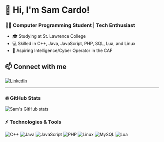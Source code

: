 # 👋 Hi, I'm Sam Cardo!
### 👨‍💻 Computer Programming Student | Tech Enthusiast

- 🎓 Studying at St. Lawrence College
- 💻 Skilled in C++, Java, JavaScript, PHP, SQL, Lua, and Linux
- 🚀 Aspiring Intelligence/Cyber Operator in the CAF

## 📫 Connect with me
[![LinkedIn](https://img.shields.io/badge/LinkedIn-Profile-blue?logo=linkedin)](https://www.linkedin.com/in/sam-cardo-82a71b279/)

---

### 🔥 GitHub Stats
![Sam's GitHub stats](https://github-readme-stats.vercel.app/api?username=deadender83&show_icons=true&theme=default)

### ⚡ Technologies & Tools
![C++](https://img.shields.io/badge/C++-blue?logo=c%2B%2B&logoColor=white)
![Java](https://img.shields.io/badge/Java-orange?logo=java&logoColor=white)
![JavaScript](https://img.shields.io/badge/JavaScript-yellow?logo=javascript&logoColor=white)
![PHP](https://img.shields.io/badge/PHP-purple?logo=php&logoColor=white)
![Linux](https://img.shields.io/badge/Linux-black?logo=linux&logoColor=white)
![MySQL](https://img.shields.io/badge/MySQL-blue?logo=mysql&logoColor=white)
![Lua](https://img.shields.io/badge/Lua-blue?logo=lua&logoColor=white)
